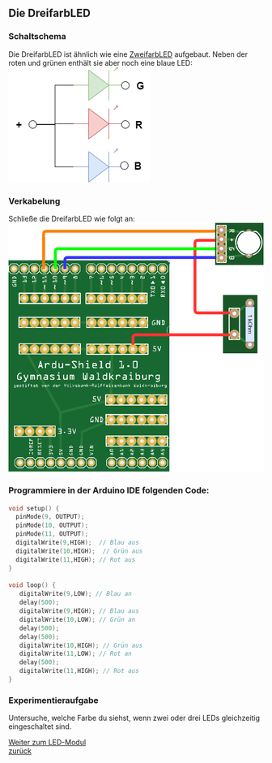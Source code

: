  <link rel="stylesheet" href="https://hi2272.github.io/StyleMD.css">


## Die DreifarbLED
### Schaltschema
Die DreifarbLED ist ähnlich wie eine [ZweifarbLED](../03bZweifarbLED/index.html) aufgebaut. Neben der roten und grünen enthält sie aber noch eine blaue LED:  
![alt text](Schaltschema3FarbLED.png)  
### Verkabelung

Schließe die DreifarbLED wie folgt an:  
![alt text](3FarbLED.drawio.png)
### Programmiere in der Arduino IDE folgenden Code:
```C++
void setup() {
  pinMode(9, OUTPUT);
  pinMode(10, OUTPUT);
  pinMode(11, OUTPUT);
  digitalWrite(9,HIGH);  // Blau aus
  digitalWrite(10,HIGH);  // Grün aus
  digitalWrite(11,HIGH); // Rot aus  
}

void loop() {
   digitalWrite(9,LOW); // Blau an
   delay(500);
   digitalWrite(9,HIGH); // Blau aus
   digitalWrite(10,LOW); // Grün an
   delay(500);
   delay(500);
   digitalWrite(10,HIGH); // Grün aus
   digitalWrite(11,LOW); // Rot an
   delay(500);
   digitalWrite(11,HIGH); // Rot aus
}
```
### Experimentieraufgabe
 Untersuche, welche Farbe du siehst, wenn zwei oder drei LEDs gleichzeitig eingeschaltet sind.


[Weiter zum LED-Modul](../04LEDModul/index.html)       
[zurück](../index.html)